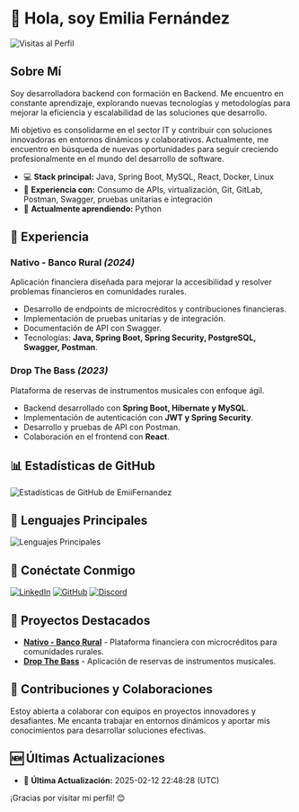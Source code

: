 # 👋 Hola, soy Emilia Fernández

![Visitas al Perfil](https://komarev.com/ghpvc/?username=EmiiFernandez&color=blue)

## Sobre Mí

Soy desarrolladora backend con formación en Backend. Me encuentro en constante aprendizaje, explorando nuevas tecnologías y metodologías para mejorar la eficiencia y escalabilidad de las soluciones que desarrollo.

Mi objetivo es consolidarme en el sector IT y contribuir con soluciones innovadoras en entornos dinámicos y colaborativos. Actualmente, me encuentro en búsqueda de nuevas oportunidades para seguir creciendo profesionalmente en el mundo del desarrollo de software.

- 💻 **Stack principal:** Java, Spring Boot, MySQL, React, Docker, Linux
- 🚀 **Experiencia con:** Consumo de APIs, virtualización, Git, GitLab, Postman, Swagger, pruebas unitarias e integración
- 🌱 **Actualmente aprendiendo:** Python

## 💼 Experiencia

### Nativo - Banco Rural *(2024)*
Aplicación financiera diseñada para mejorar la accesibilidad y resolver problemas financieros en comunidades rurales.
- Desarrollo de endpoints de microcréditos y contribuciones financieras.
- Implementación de pruebas unitarias y de integración.
- Documentación de API con Swagger.
- Tecnologías: **Java, Spring Boot, Spring Security, PostgreSQL, Swagger, Postman**.

### Drop The Bass *(2023)*
Plataforma de reservas de instrumentos musicales con enfoque ágil.
- Backend desarrollado con **Spring Boot, Hibernate y MySQL**.
- Implementación de autenticación con **JWT y Spring Security**.
- Desarrollo y pruebas de API con Postman.
- Colaboración en el frontend con **React**.

## 📊 Estadísticas de GitHub

![Estadísticas de GitHub de EmiiFernandez](https://github-readme-stats.vercel.app/api?username=EmiiFernandez&show_icons=true&theme=radical&hide_title=true)

## 🌟 Lenguajes Principales

![Lenguajes Principales](https://github-readme-stats.vercel.app/api/top-langs/?username=EmiiFernandez&layout=compact&theme=radical&hide_title=true)

## 🔗 Conéctate Conmigo

[![LinkedIn](https://img.shields.io/badge/LinkedIn-0A66C2?style=for-the-badge&logo=linkedin&logoColor=white)](https://www.linkedin.com/in/emiliafernandez)
[![GitHub](https://img.shields.io/badge/GitHub-171515?style=for-the-badge&logo=github&logoColor=white)](https://github.com/EmiiFernandez)
[![Discord](https://img.shields.io/badge/Discord-7289DA?style=for-the-badge&logo=discord&logoColor=white)](https://discord.gg/h6Hby66U)

## 🚀 Proyectos Destacados

- [**Nativo - Banco Rural**](https://github.com/EmiiFernandez/nativo) - Plataforma financiera con microcréditos para comunidades rurales.
- [**Drop The Bass**](https://github.com/EmiiFernandez/dropthebass) - Aplicación de reservas de instrumentos musicales.

## 🤝 Contribuciones y Colaboraciones

Estoy abierta a colaborar con equipos en proyectos innovadores y desafiantes. Me encanta trabajar en entornos dinámicos y aportar mis conocimientos para desarrollar soluciones efectivas. 

## 🆕 Últimas Actualizaciones

- 📅 **Última Actualización:** 2025-02-12 22:48:28 (UTC)

¡Gracias por visitar mi perfil! 😊
